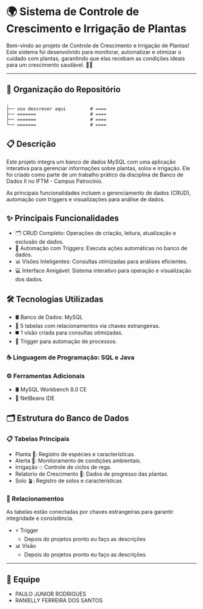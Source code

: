 # 🌍 Sistema de Controle de Crescimento e Irrigação de Plantas
Bem-vindo ao projeto de Controle de Crescimento e Irrigação de Plantas! Este sistema foi desenvolvido para monitorar, automatizar e otimizar o cuidado com plantas, garantindo que elas recebam as condições ideais para um crescimento saudável. 🌿💧
***

## 📂 Organização do Repositório
  ```plaintext
  .
  ├── vou descrever aqui         # ====
  ├── =======                    # ====
  ├── =======                    # ====
  └── =======                    # ====
  ```

## 📋 Descrição
Este projeto integra um banco de dados MySQL com uma aplicação interativa para gerenciar informações sobre plantas, solos e irrigação. Ele foi criado como parte de um trabalho prático da disciplina de Banco de Dados II no IFTM - Campus Patrocínio.

As principais funcionalidades incluem o gerenciamento de dados (CRUD), automação com triggers e visualizações para análise de dados.

## ✨ Principais Funcionalidades
  * 🗂️ CRUD Completo: Operações de criação, leitura, atualização e exclusão de dados.
  * 🔄 Automação com Triggers: Executa ações automáticas no banco de dados.
  * 📊 Visões Inteligentes: Consultas otimizadas para análises eficientes.
  * 💻 Interface Amigável: Sistema interativo para operação e visualização dos dados.

## 🛠️ Tecnologias Utilizadas
  * 🛢️ Banco de Dados: MySQL
  * 🔶 5 tabelas com relacionamentos via chaves estrangeiras.
  * ◼️ 1 visão criada para consultas otimizadas.
  * 🔲 Trigger para automação de processos.
    
  ### ☕ Linguagem de Programação: SQL e Java
  ### ⚙️ Ferramentas Adicionais   
  * 🛢️ MySQL Workbench 8.0 CE
  * 🧊 NetBeans IDE

## 🗂️ Estrutura do Banco de Dados
### 📋 Tabelas Principais
  * Planta 🌱: Registro de espécies e características.
  * Alerta 📡: Monitoramento de condições ambientais.
  * Irrigação 💧: Controle de ciclos de rega.
  * Relatorio de Crescimento 🌳: Dados de progresso das plantas.
  * Solo 🪴: Registro de solos e características

### 🔗 Relacionamentos
As tabelas estão conectadas por chaves estrangeiras para garantir integridade e consistência.
  * ⚡ Trigger
    * Depois do projetos pronto eu faço as descrições 
  * 📊 Visão
    * Depois do projetos pronto eu faço as descrições
***
## 🤝 Equipe
  * PAULO JUNIOR RODRIGUES
  * RANIELLY FERREIRA DOS SANTOS
